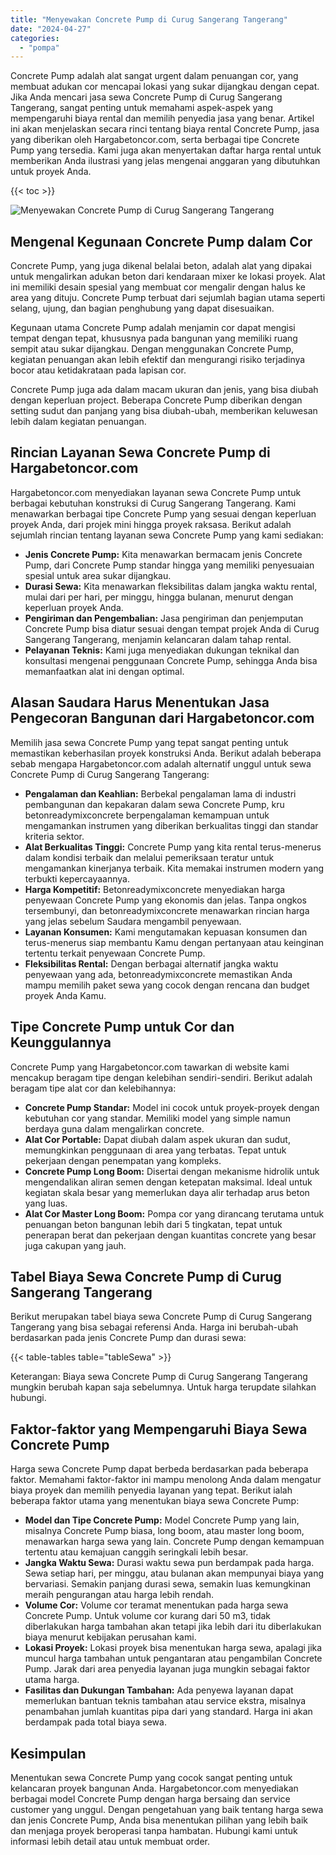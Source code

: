 ```yaml
---
title: "Menyewakan Concrete Pump di Curug Sangerang Tangerang"
date: "2024-04-27"
categories: 
  - "pompa"
---
```




Concrete Pump adalah alat sangat urgent dalam penuangan cor, yang membuat adukan cor mencapai lokasi yang sukar dijangkau dengan cepat. Jika Anda mencari jasa sewa Concrete Pump di Curug Sangerang Tangerang, sangat penting untuk memahami aspek-aspek yang mempengaruhi biaya rental dan memilih penyedia jasa yang benar. Artikel ini akan menjelaskan secara rinci tentang biaya rental Concrete Pump, jasa yang diberikan oleh Hargabetoncor.com, serta berbagai tipe Concrete Pump yang tersedia. Kami juga akan menyertakan daftar harga rental untuk memberikan Anda ilustrasi yang jelas mengenai anggaran yang dibutuhkan untuk proyek Anda.

{{< toc >}}

![Menyewakan Concrete Pump di Curug Sangerang Tangerang](https://hargareadymixid.github.io/pompa/concrete-pump%20(15).png)

## Mengenal Kegunaan Concrete Pump dalam Cor

Concrete Pump, yang juga dikenal belalai beton, adalah alat yang dipakai untuk mengalirkan adukan beton dari kendaraan mixer ke lokasi proyek. Alat ini memiliki desain spesial yang membuat cor mengalir dengan halus ke area yang dituju. Concrete Pump terbuat dari sejumlah bagian utama seperti selang, ujung, dan bagian penghubung yang dapat disesuaikan.

Kegunaan utama Concrete Pump adalah menjamin cor dapat mengisi tempat dengan tepat, khususnya pada bangunan yang memiliki ruang sempit atau sukar dijangkau. Dengan menggunakan Concrete Pump, kegiatan penuangan akan lebih efektif dan mengurangi risiko terjadinya bocor atau ketidakrataan pada lapisan cor.

Concrete Pump juga ada dalam macam ukuran dan jenis, yang bisa diubah dengan keperluan project. Beberapa Concrete Pump diberikan dengan setting sudut dan panjang yang bisa diubah-ubah, memberikan keluwesan lebih dalam kegiatan penuangan.

## Rincian Layanan Sewa Concrete Pump di Hargabetoncor.com

Hargabetoncor.com menyediakan layanan sewa Concrete Pump untuk berbagai kebutuhan konstruksi di Curug Sangerang Tangerang. Kami menawarkan berbagai tipe Concrete Pump yang sesuai dengan keperluan proyek Anda, dari projek mini hingga proyek raksasa. Berikut adalah sejumlah rincian tentang layanan sewa Concrete Pump yang kami sediakan:

- **Jenis Concrete Pump:** Kita menawarkan bermacam jenis Concrete Pump, dari Concrete Pump standar hingga yang memiliki penyesuaian spesial untuk area sukar dijangkau.
- **Durasi Sewa:** Kita menawarkan fleksibilitas dalam jangka waktu rental, mulai dari per hari, per minggu, hingga bulanan, menurut dengan keperluan proyek Anda.
- **Pengiriman dan Pengembalian:** Jasa pengiriman dan penjemputan Concrete Pump bisa diatur sesuai dengan tempat projek Anda di Curug Sangerang Tangerang, menjamin kelancaran dalam tahap rental.
- **Pelayanan Teknis:** Kami juga menyediakan dukungan teknikal dan konsultasi mengenai penggunaan Concrete Pump, sehingga Anda bisa memanfaatkan alat ini dengan optimal.

## Alasan Saudara Harus Menentukan Jasa Pengecoran Bangunan dari Hargabetoncor.com

Memilih jasa sewa Concrete Pump yang tepat sangat penting untuk memastikan keberhasilan proyek konstruksi Anda. Berikut adalah beberapa sebab mengapa Hargabetoncor.com adalah alternatif unggul untuk sewa Concrete Pump di Curug Sangerang Tangerang:

- **Pengalaman dan Keahlian:** Berbekal pengalaman lama di industri pembangunan dan kepakaran dalam sewa Concrete Pump, kru betonreadymixconcrete berpengalaman kemampuan untuk mengamankan instrumen yang diberikan berkualitas tinggi dan standar kriteria sektor.
- **Alat Berkualitas Tinggi:** Concrete Pump yang kita rental terus-menerus dalam kondisi terbaik dan melalui pemeriksaan teratur untuk mengamankan kinerjanya terbaik. Kita memakai instrumen modern yang terbukti kepercayaannya.
- **Harga Kompetitif:** Betonreadymixconcrete menyediakan harga penyewaan Concrete Pump yang ekonomis dan jelas. Tanpa ongkos tersembunyi, dan betonreadymixconcrete menawarkan rincian harga yang jelas sebelum Saudara mengambil penyewaan.
- **Layanan Konsumen:** Kami mengutamakan kepuasan konsumen dan terus-menerus siap membantu Kamu dengan pertanyaan atau keinginan tertentu terkait penyewaan Concrete Pump.
- **Fleksibilitas Rental:** Dengan berbagai alternatif jangka waktu penyewaan yang ada, betonreadymixconcrete memastikan Anda mampu memilih paket sewa yang cocok dengan rencana dan budget proyek Anda Kamu.

## Tipe Concrete Pump untuk Cor dan Keunggulannya

Concrete Pump yang Hargabetoncor.com tawarkan di website kami mencakup beragam tipe dengan kelebihan sendiri-sendiri. Berikut adalah beragam tipe alat cor dan kelebihannya:

- **Concrete Pump Standar:** Model ini cocok untuk proyek-proyek dengan kebutuhan cor yang standar. Memiliki model yang simple namun berdaya guna dalam mengalirkan concrete.
- **Alat Cor Portable:** Dapat diubah dalam aspek ukuran dan sudut, memungkinkan penggunaan di area yang terbatas. Tepat untuk pekerjaan dengan penempatan yang kompleks.
- **Concrete Pump Long Boom:** Disertai dengan mekanisme hidrolik untuk mengendalikan aliran semen dengan ketepatan maksimal. Ideal untuk kegiatan skala besar yang memerlukan daya alir terhadap arus beton yang luas.
- **Alat Cor Master Long Boom:** Pompa cor yang dirancang terutama untuk penuangan beton bangunan lebih dari 5 tingkatan, tepat untuk penerapan berat dan pekerjaan dengan kuantitas concrete yang besar juga cakupan yang jauh.

## Tabel Biaya Sewa Concrete Pump di Curug Sangerang Tangerang

Berikut merupakan tabel biaya sewa Concrete Pump di Curug Sangerang Tangerang yang bisa sebagai referensi Anda. Harga ini berubah-ubah berdasarkan pada jenis Concrete Pump dan durasi sewa:

{{< table-tables table="tableSewa" >}}

Keterangan: Biaya sewa Concrete Pump di Curug Sangerang Tangerang mungkin berubah kapan saja sebelumnya. Untuk harga terupdate silahkan hubungi.

## Faktor-faktor yang Mempengaruhi Biaya Sewa Concrete Pump

Harga sewa Concrete Pump dapat berbeda berdasarkan pada beberapa faktor. Memahami faktor-faktor ini mampu menolong Anda dalam mengatur biaya proyek dan memilih penyedia layanan yang tepat. Berikut ialah beberapa faktor utama yang menentukan biaya sewa Concrete Pump:

- **Model dan Tipe Concrete Pump:** Model Concrete Pump yang lain, misalnya Concrete Pump biasa, long boom, atau master long boom, menawarkan harga sewa yang lain. Concrete Pump dengan kemampuan tertentu atau kemajuan canggih seringkali lebih besar.
- **Jangka Waktu Sewa:** Durasi waktu sewa pun berdampak pada harga. Sewa setiap hari, per minggu, atau bulanan akan mempunyai biaya yang bervariasi. Semakin panjang durasi sewa, semakin luas kemungkinan meraih pengurangan atau harga lebih rendah.
- **Volume Cor:** Volume cor teramat menentukan pada harga sewa Concrete Pump. Untuk volume cor kurang dari 50 m3, tidak diberlakukan harga tambahan akan tetapi jika lebih dari itu diberlakukan biaya menurut kebijakan perusahan kami.
- **Lokasi Proyek:** Lokasi proyek bisa menentukan harga sewa, apalagi jika muncul harga tambahan untuk pengantaran atau pengambilan Concrete Pump. Jarak dari area penyedia layanan juga mungkin sebagai faktor utama harga.
- **Fasilitas dan Dukungan Tambahan:** Ada penyewa layanan dapat memerlukan bantuan teknis tambahan atau service ekstra, misalnya penambahan jumlah kuantitas pipa dari yang standard. Harga ini akan berdampak pada total biaya sewa.

## Kesimpulan

Menentukan sewa Concrete Pump yang cocok sangat penting untuk kelancaran proyek bangunan Anda. Hargabetoncor.com menyediakan berbagai model Concrete Pump dengan harga bersaing dan service customer yang unggul. Dengan pengetahuan yang baik tentang harga sewa dan jenis Concrete Pump, Anda bisa menentukan pilihan yang lebih baik dan menjaga proyek beroperasi tanpa hambatan. Hubungi kami untuk informasi lebih detail atau untuk membuat order.
